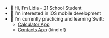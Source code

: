 - 👋 Hi, I’m Lidia - 21 School Student
- 👀 I’m interested in iOS mobile development
- 🌱 I’m currently practicing and learning Swift:
  - [Calculator App](https://github.com/LidiaGr/Swift_piscine/tree/main/day00)
  - [Contacts App](https://github.com/LidiaGr/Swift_piscine/tree/main/day02) (kind of)

<!--- - Swift: [Pokedex](https://github.com/LidiaGr/Pokedex)
 - C++: [Webserver project](https://github.com/LidiaGr/Webserver)

<!---
LidiaGr/LidiaGr is a ✨ special ✨ repository because its `README.md` (this file) appears on your GitHub profile.
You can click the Preview link to take a look at your changes.
--->
